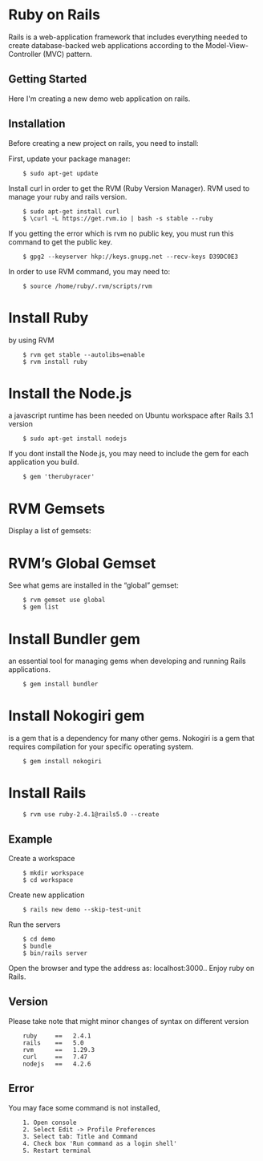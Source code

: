 # Ruby on Rails

Rails is a web-application framework that includes everything needed to create database-backed web applications according to the Model-View-Controller (MVC) pattern.

## Getting Started

Here I'm creating a new demo web application on rails.

## Installation

Before creating a new project on rails, you need to install:

First, update your package manager:

```
    $ sudo apt-get update
```

Install curl in order to get the RVM (Ruby Version Manager). RVM used to manage your ruby and rails version.

```
    $ sudo apt-get install curl
    $ \curl -L https://get.rvm.io | bash -s stable --ruby
```

If you getting the error which is rvm no public key, you must run this command to get the public key.

```
    $ gpg2 --keyserver hkp://keys.gnupg.net --recv-keys D39DC0E3
```

In order to use RVM command, you may need to:

```
    $ source /home/ruby/.rvm/scripts/rvm
```

# Install Ruby

by using RVM

```
    $ rvm get stable --autolibs=enable
    $ rvm install ruby
```

# Install the Node.js

a javascript runtime has been needed on Ubuntu workspace after Rails 3.1 version

```
    $ sudo apt-get install nodejs
```

If you dont install the Node.js, you may need to include the gem for each application you build.

```
    $ gem 'therubyracer'
```

# RVM Gemsets

Display a list of gemsets:

# RVM’s Global Gemset
See what gems are installed in the “global” gemset:

```
    $ rvm gemset use global
    $ gem list
```

# Install Bundler gem

an essential tool for managing gems when developing and running Rails applications.

```
    $ gem install bundler
```
# Install Nokogiri gem

is a gem that is a dependency for many other gems. Nokogiri is a gem that requires compilation for your specific operating system.

```
    $ gem install nokogiri
```

# Install Rails

```
    $ rvm use ruby-2.4.1@rails5.0 --create
```

## Example

Create a workspace

```
    $ mkdir workspace
    $ cd workspace
```

Create new application

```
    $ rails new demo --skip-test-unit
```

Run the servers

```
    $ cd demo
    $ bundle
    $ bin/rails server
```

Open the browser and type the address as: localhost:3000.. Enjoy ruby on Rails.

## Version

Please take note that might minor changes of syntax on different version

```
    ruby     ==   2.4.1
    rails    ==   5.0
    rvm      ==   1.29.3
    curl     ==   7.47
    nodejs   ==   4.2.6
```

## Error

You may face some command is not installed,

```
    1. Open console
    2. Select Edit -> Profile Preferences
    3. Select tab: Title and Command
    4. Check box 'Run command as a login shell'
    5. Restart terminal
```
